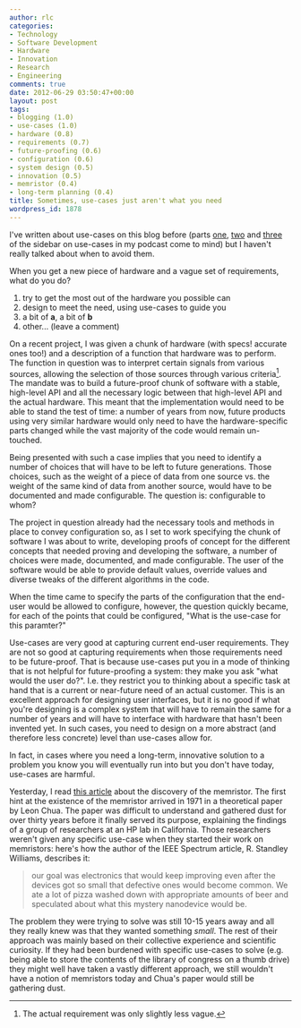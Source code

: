```yaml
---
author: rlc
categories:
- Technology
- Software Development
- Hardware
- Innovation
- Research
- Engineering
comments: true
date: 2012-06-29 03:50:47+00:00
layout: post
tags:
- blogging (1.0)
- use-cases (1.0)
- hardware (0.8)
- requirements (0.7)
- future-proofing (0.6)
- configuration (0.6)
- system design (0.5)
- innovation (0.5)
- memristor (0.4)
- long-term planning (0.4)
title: Sometimes, use-cases just aren't what you need
wordpress_id: 1878
---
```


I've written about use-cases on this blog before (parts [one](/blog/2010/02/use-cases-part-1-introduction-ingredients/), [two](/blog/2010/02/use-cases-part-2-what-use-cases-are-for-the-history-present-and-future-of-use-cases/) and [three](/blog/2010/03/use-cases-part-3-what-a-use-case-really-is/) of the sidebar on use-cases in my podcast come to mind) but I haven't really talked about when to avoid them.

When you get a new piece of hardware and a vague set of requirements, what do you do?

1. try to get the most out of the hardware you possible can
2. design to meet the need, using use-cases to guide you
3. a bit of **a**, a bit of **b**
4. other... (leave a comment)

<!--more-->

On a recent project, I was given a chunk of hardware (with specs! accurate ones too!) and a description of a function that hardware was to perform. The function in question was to interpret certain signals from various sources, allowing the selection of those sources through various criteria[^1]. The mandate was to build a future-proof chunk of software with a stable, high-level API and all the necessary logic between that high-level API and the actual hardware. This meant that the implementation would need to be able to stand the test of time: a number of years from now, future products using very similar hardware would only need to have the hardware-specific parts changed while the vast majority of the code would remain un-touched.

[^1]: The actual requirement was only slightly less vague.

Being presented with such a case implies that you need to identify a number of choices that will have to be left to future generations. Those choices, such as the weight of a piece of data from one source vs. the weight of the same kind of data from another source, would have to be documented and made configurable. The question is: configurable to whom?

The project in question already had the necessary tools and methods in place to convey configuration so, as I set to work specifying the chunk of software I was about to write, developing proofs of concept for the different concepts that needed proving and developing the software, a number of choices were made, documented, and made configurable. The user of the software would be able to provide default values, override values and diverse tweaks of the different algorithms in the code.

When the time came to specify the parts of the configuration that the end-user would be allowed to configure, however, the question quickly became, for each of the points that could be configured, "What is the use-case for this paramter?"

Use-cases are very good at capturing current end-user requirements. They are not so good at capturing requirements when those requirements need to be future-proof. That is because use-cases put you in a mode of thinking that is not helpful for future-proofing a system: they make you ask "what would the user do?". I.e. they restrict you to thinking about a specific task at hand that is a current or near-future need of an actual customer. This is an excellent approach for designing user interfaces, but it is no good if what you're designing is a complex system that will have to remain the same for a number of years and will have to interface with hardware that hasn't been invented yet. In such cases, you need to design on a more abstract (and therefore less concrete) level than use-cases allow for.

In fact, in cases where you need a long-term, innovative solution to a problem you know you will eventually run into but you don't have today, use-cases are harmful.

Yesterday, I read [this article](http://spectrum.ieee.org/semiconductors/processors/how-we-found-the-missing-memristor) about the discovery of the memristor. The first hint at the existence of the memristor arrived in 1971 in a theoretical paper by Leon Chua. The paper was difficult to understand and gathered dust for over thirty years before it finally served its purpose, explaining the findings of a group of researchers at an HP lab in California. Those researchers weren't given any specific use-case when they started their work on memristors: here's how the author of the IEEE Spectrum article, R. Standley Williams, describes it:

<blockquote>our goal was electronics that would keep improving even after the devices got so small that defective ones would become common. We ate a lot of pizza washed down with appropriate amounts of beer and speculated about what this mystery nanodevice would be.</blockquote>

The problem they were trying to solve was still 10-15 years away and all they really knew was that they wanted something _small_. The rest of their approach was mainly based on their collective experience and scientific curiosity. If they had been burdened with specific use-cases to solve (e.g. being able to store the contents of the library of congress on a thumb drive) they might well have taken a vastly different approach, we still wouldn't have a notion of memristors today and Chua's paper would still be gathering dust.